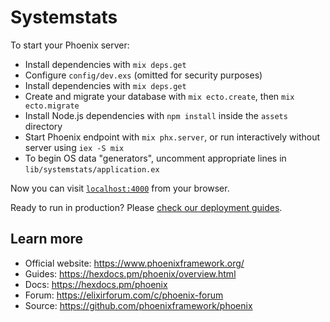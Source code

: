 # Systemstats

To start your Phoenix server:

  * Install dependencies with `mix deps.get`
  * Configure `config/dev.exs` (omitted for security purposes)
  * Install dependencies with `mix deps.get`
  * Create and migrate your database with `mix ecto.create`, then `mix ecto.migrate`
  * Install Node.js dependencies with `npm install` inside the `assets` directory
  * Start Phoenix endpoint with `mix phx.server`, or run interactively without server using `iex -S mix`
  * To begin OS data "generators", uncomment appropriate lines in `lib/systemstats/application.ex`

Now you can visit [`localhost:4000`](http://localhost:4000) from your browser.

Ready to run in production? Please [check our deployment guides](https://hexdocs.pm/phoenix/deployment.html).

## Learn more

  * Official website: https://www.phoenixframework.org/
  * Guides: https://hexdocs.pm/phoenix/overview.html
  * Docs: https://hexdocs.pm/phoenix
  * Forum: https://elixirforum.com/c/phoenix-forum
  * Source: https://github.com/phoenixframework/phoenix
